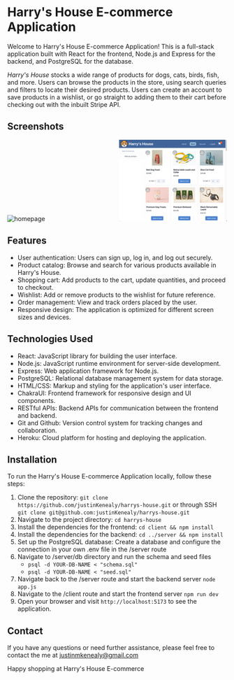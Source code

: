 # Harry's House E-commerce Application

Welcome to Harry's House E-commerce Application! This is a full-stack application built with React for the frontend, Node.js and Express for the backend, and PostgreSQL for the database. 

*Harry's House* stocks a wide range of products for dogs, cats, birds, fish, and more. Users can browse the products in the store, using search queries and filters to locate their desired products. Users can create an account to save products in a wishlist, or go straight to adding them to their cart before checking out with the inbuilt Stripe API.  


## Screenshots
<div>
  <img src="./screenshots/homepage.png" alt="homepage" width="49%" style="display: inline-block; margin-right: 5px;">
  <img src="./screenshots/store.png" alt="store" width="49%" style="display: inline-block;">
</div>

## Features

- User authentication: Users can sign up, log in, and log out securely.
- Product catalog: Browse and search for various products available in Harry's House.
- Shopping cart: Add products to the cart, update quantities, and proceed to checkout.
- Wishlist: Add or remove products to the wishlist for future reference.
- Order management: View and track orders placed by the user.
- Responsive design: The application is optimized for different screen sizes and devices.

## Technologies Used

- React: JavaScript library for building the user interface.
- Node.js: JavaScript runtime environment for server-side development.
- Express: Web application framework for Node.js.
- PostgreSQL: Relational database management system for data storage.
- HTML/CSS: Markup and styling for the application's user interface.
- ChakraUI: Frontend framework for responsive design and UI components.
- RESTful APIs: Backend APIs for communication between the frontend and backend.
- Git and Github: Version control system for tracking changes and collaboration.
- Heroku: Cloud platform for hosting and deploying the application.

## Installation

To run the Harry's House E-commerce Application locally, follow these steps:

1. Clone the repository: `git clone https://github.com/justinKenealy/harrys-house.git` or through SSH `git clone git@github.com:justinKenealy/harrys-house.git`
2. Navigate to the project directory: `cd harrys-house`
3. Install the dependencies for the frontend: `cd client && npm install`
4. Install the dependencies for the backend: `cd ../server && npm install`
5. Set up the PostgreSQL database: Create a database and configure the connection in your own .env file in the /server route
6. Navigate to /server/db directory and run the schema and seed files
    - `psql -d YOUR-DB-NAME < "schema.sql"`
    - `psql -d YOUR-DB-NAME < "seed.sql"`
7. Navigate back to the /server route and start the backend server `node app.js`
8. Navigate to the /client route and start the frontend server `npm run dev`
8. Open your browser and visit `http://localhost:5173` to see the application.

## Contact

If you have any questions or need further assistance, please feel free to contact the me at justinmkenealy@gmail.com

Happy shopping at Harry's House E-commerce
